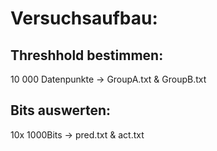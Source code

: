 # Versuchsaufbau:

## Threshhold bestimmen:

10 000 Datenpunkte -> GroupA.txt & GroupB.txt

## Bits auswerten:

10x 1000Bits -> pred.txt & act.txt